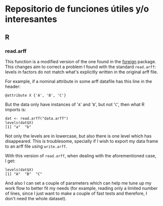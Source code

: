 # Repositorio de funciones útiles y/o interesantes

## R

### read.arff

This function is a modified version of the one found in the [foreign](https://cran.r-project.org/web/packages/foreign/index.html) package. 
This changes aim to correct a problem I found with the standard `read.arff`: levels in factors do not match what's explicitly written in the original arff file.

For example, if a nominal attribute in some arff datafile has this line in the header:

    @attribute X {'A', 'B', 'C'}

But the data only have instances of '`A`' and '`B`', but not '`C`', then what R imports is:

    dat <- read.arff("data.arff")
    levels(dat$X)
    [1] "a"  "b"

Not only the levels are in lowercase, but also there is one level which has disappeared. This is troublesome, specially if I wish to export my data frame to an arff file using `write.arff`.

With this version of `read.arff`, when dealing with the aforementioned case, I get:

    levels(dat$X)
    [1] "A"  "B"  "C"

And also I can set a couple of parameters which can help me tune up my work flow to better fit my needs (for example, reading only a limited number of lines, since I just want to make a couple of fast tests and therefore, I don't need the whole dataset).
 
